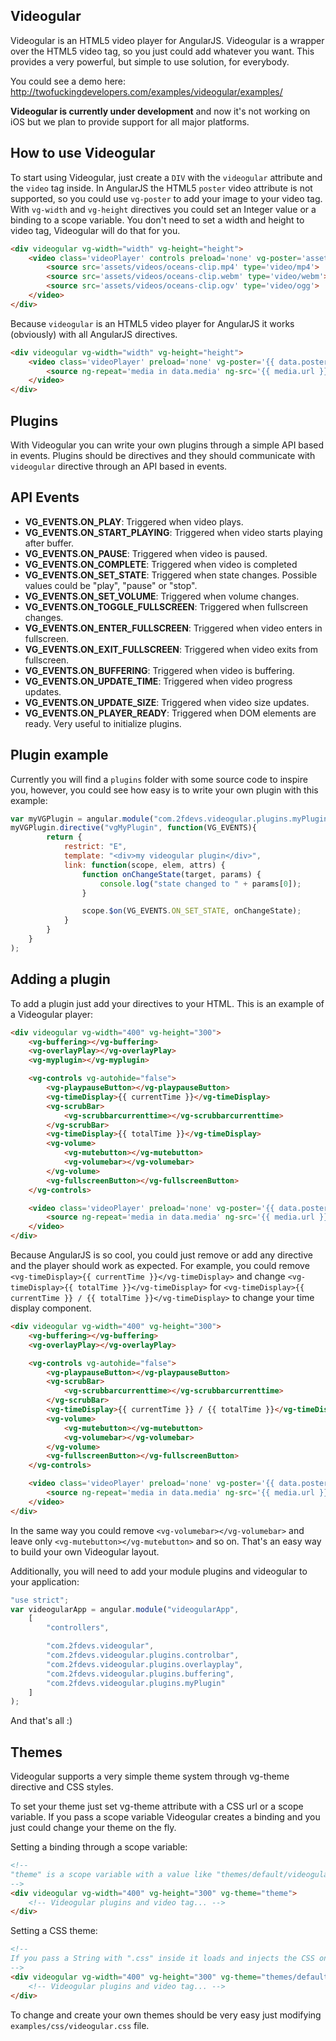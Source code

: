 ## Videogular

Videogular is an HTML5 video player for AngularJS. Videogular is a wrapper over the HTML5 video tag, so you just could add whatever you want. This provides a very powerful, but simple to use solution, for everybody.

You could see a demo here: http://twofuckingdevelopers.com/examples/videogular/examples/

**Videogular is currently under development** and now it's not working on iOS but we plan to provide support for all major platforms.

## How to use Videogular

To start using Videogular, just create a `DIV` with the `videogular` attribute and the `video` tag inside. In AngularJS the HTML5 `poster` video attribute is not supported, so you could use `vg-poster` to add your image to your video tag. With `vg-width` and `vg-height` directives you could set an Integer value or a binding to a scope variable. You don't need to set a width and height to video tag, Videogular will do that for you.

```html
<div videogular vg-width="width" vg-height="height">
	<video class='videoPlayer' controls preload='none' vg-poster='assets/images/oceans-clip.png'>
		<source src='assets/videos/oceans-clip.mp4' type='video/mp4'>
		<source src='assets/videos/oceans-clip.webm' type='video/webm'>
		<source src='assets/videos/oceans-clip.ogv' type='video/ogg'>
	</video>
</div>
```

Because `videogular` is an HTML5 video player for AngularJS it works (obviously) with all AngularJS directives.

```html
<div videogular vg-width="width" vg-height="height">
	<video class='videoPlayer' preload='none' vg-poster='{{ data.poster }}'>
		<source ng-repeat='media in data.media' ng-src='{{ media.url }}' type='{{ media.type }}'>
	</video>
</div>
```


## Plugins

With Videogular you can write your own plugins through a simple API based in events. Plugins should be directives and they should communicate with `videogular` directive through an API based in events.

## API Events

- **VG_EVENTS.ON_PLAY**: Triggered when video plays.
- **VG_EVENTS.ON_START_PLAYING**: Triggered when video starts playing after buffer.
- **VG_EVENTS.ON_PAUSE**: Triggered when video is paused.
- **VG_EVENTS.ON_COMPLETE**: Triggered when video is completed
- **VG_EVENTS.ON_SET_STATE**: Triggered when state changes. Possible values could be "play", "pause" or "stop".
- **VG_EVENTS.ON_SET_VOLUME**: Triggered when volume changes.
- **VG_EVENTS.ON_TOGGLE_FULLSCREEN**: Triggered when fullscreen changes.
- **VG_EVENTS.ON_ENTER_FULLSCREEN**: Triggered when video enters in fullscreen.
- **VG_EVENTS.ON_EXIT_FULLSCREEN**: Triggered when video exits from fullscreen.
- **VG_EVENTS.ON_BUFFERING**: Triggered when video is buffering.
- **VG_EVENTS.ON_UPDATE_TIME**: Triggered when video progress updates.
- **VG_EVENTS.ON_UPDATE_SIZE**: Triggered when video size updates.
- **VG_EVENTS.ON_PLAYER_READY**: Triggered when DOM elements are ready. Very useful to initialize plugins.

## Plugin example

Currently you will find a `plugins` folder with some source code to inspire you, however, you could see how easy is to write your own plugin with this example:

```js
var myVGPlugin = angular.module("com.2fdevs.videogular.plugins.myPlugin", []);
myVGPlugin.directive("vgMyPlugin", function(VG_EVENTS){
		return {
			restrict: "E",
			template: "<div>my videogular plugin</div>",
			link: function(scope, elem, attrs) {
				function onChangeState(target, params) {
					console.log("state changed to " + params[0]);
				}

				scope.$on(VG_EVENTS.ON_SET_STATE, onChangeState);
			}
		}
	}
);
```

## Adding a plugin

To add a plugin just add your directives to your HTML. This is an example of a Videogular player:

```html
<div videogular vg-width="400" vg-height="300">
    <vg-buffering></vg-buffering>
    <vg-overlayPlay></vg-overlayPlay>
    <vg-myplugin></vg-myplugin>

    <vg-controls vg-autohide="false">
        <vg-playpauseButton></vg-playpauseButton>
        <vg-timeDisplay>{{ currentTime }}</vg-timeDisplay>
        <vg-scrubBar>
            <vg-scrubbarcurrenttime></vg-scrubbarcurrenttime>
        </vg-scrubBar>
        <vg-timeDisplay>{{ totalTime }}</vg-timeDisplay>
        <vg-volume>
            <vg-mutebutton></vg-mutebutton>
            <vg-volumebar></vg-volumebar>
        </vg-volume>
        <vg-fullscreenButton></vg-fullscreenButton>
    </vg-controls>

    <video class='videoPlayer' preload='none' vg-poster='{{ data.poster }}'>
        <source ng-repeat='media in data.media' ng-src='{{ media.url }}' type='{{ media.type }}'>
    </video>
</div>
```

Because AngularJS is so cool, you could just remove or add any directive and the player should work as expected. For example, you could remove `<vg-timeDisplay>{{ currentTime }}</vg-timeDisplay>` and change `<vg-timeDisplay>{{ totalTime }}</vg-timeDisplay>` for `<vg-timeDisplay>{{ currentTime }} / {{ totalTime }}</vg-timeDisplay>` to change your time display component.

```html
<div videogular vg-width="400" vg-height="300">
    <vg-buffering></vg-buffering>
    <vg-overlayPlay></vg-overlayPlay>

    <vg-controls vg-autohide="false">
        <vg-playpauseButton></vg-playpauseButton>
        <vg-scrubBar>
            <vg-scrubbarcurrenttime></vg-scrubbarcurrenttime>
        </vg-scrubBar>
        <vg-timeDisplay>{{ currentTime }} / {{ totalTime }}</vg-timeDisplay>
        <vg-volume>
            <vg-mutebutton></vg-mutebutton>
            <vg-volumebar></vg-volumebar>
        </vg-volume>
        <vg-fullscreenButton></vg-fullscreenButton>
    </vg-controls>

    <video class='videoPlayer' preload='none' vg-poster='{{ data.poster }}'>
        <source ng-repeat='media in data.media' ng-src='{{ media.url }}' type='{{ media.type }}'>
    </video>
</div>
```

In the same way you could remove `<vg-volumebar></vg-volumebar>` and leave only `<vg-mutebutton></vg-mutebutton>` and so on. That's an easy way to build your own Videogular layout.

Additionally, you will need to add your module plugins and videogular to your application:

```js
"use strict";
var videogularApp = angular.module("videogularApp",
	[
		"controllers",

		"com.2fdevs.videogular",
		"com.2fdevs.videogular.plugins.controlbar",
		"com.2fdevs.videogular.plugins.overlayplay",
		"com.2fdevs.videogular.plugins.buffering",
		"com.2fdevs.videogular.plugins.myPlugin"
	]
);
```

And that's all :)

## Themes

Videogular supports a very simple theme system through vg-theme directive and CSS styles.

To set your theme just set vg-theme attribute with a CSS url or a scope variable. If you pass a scope variable Videogular creates a binding and you just could change your theme on the fly.

Setting a binding through a scope variable:
```html
<!-- 
"theme" is a scope variable with a value like "themes/default/videogular.css"
-->
<div videogular vg-width="400" vg-height="300" vg-theme="theme">
    <!-- Videogular plugins and video tag... -->
</div>
```

Setting a CSS theme:
```html
<!-- 
If you pass a String with ".css" inside it loads and injects the CSS on the HTML
-->
<div videogular vg-width="400" vg-height="300" vg-theme="themes/default/videogular.css">
    <!-- Videogular plugins and video tag... -->
</div>
```

To change and create your own themes should be very easy just modifying `examples/css/videogular.css` file.
